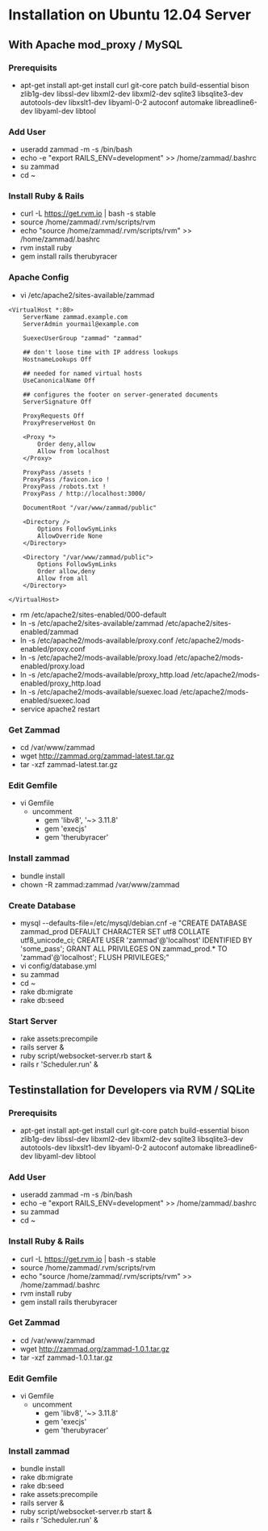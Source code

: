 # Installation on Ubuntu 12.04 Server
## With Apache mod_proxy / MySQL

### Prerequisits
* apt-get install apt-get install curl git-core patch build-essential bison zlib1g-dev libssl-dev libxml2-dev libxml2-dev sqlite3 libsqlite3-dev autotools-dev libxslt1-dev libyaml-0-2 autoconf automake libreadline6-dev libyaml-dev libtool

### Add User
* useradd zammad -m -s /bin/bash
* echo -e "export RAILS_ENV=development" >> /home/zammad/.bashrc
* su zammad
* cd ~

### Install Ruby & Rails
* curl -L https://get.rvm.io | bash -s stable
* source /home/zammad/.rvm/scripts/rvm
* echo "source /home/zammad/.rvm/scripts/rvm" >> /home/zammad/.bashrc
* rvm install ruby
* gem install rails therubyracer 

### Apache Config
* vi /etc/apache2/sites-available/zammad

```
<VirtualHost *:80>
    ServerName zammad.example.com
    ServerAdmin yourmail@example.com

    SuexecUserGroup "zammad" "zammad"

    ## don't loose time with IP address lookups
    HostnameLookups Off

    ## needed for named virtual hosts
    UseCanonicalName Off

    ## configures the footer on server-generated documents
    ServerSignature Off

    ProxyRequests Off
    ProxyPreserveHost On

    <Proxy *>
        Order deny,allow
        Allow from localhost
    </Proxy>

    ProxyPass /assets !
    ProxyPass /favicon.ico !
    ProxyPass /robots.txt !
    ProxyPass / http://localhost:3000/

    DocumentRoot "/var/www/zammad/public"

    <Directory />
        Options FollowSymLinks
        AllowOverride None
    </Directory>

    <Directory "/var/www/zammad/public">
        Options FollowSymLinks
        Order allow,deny
        Allow from all
    </Directory>

</VirtualHost>
```

* rm /etc/apache2/sites-enabled/000-default
* ln -s /etc/apache2/sites-available/zammad /etc/apache2/sites-enabled/zammad
* ln -s /etc/apache2/mods-available/proxy.conf /etc/apache2/mods-enabled/proxy.conf
* ln -s /etc/apache2/mods-available/proxy.load /etc/apache2/mods-enabled/proxy.load
* ln -s /etc/apache2/mods-available/proxy_http.load /etc/apache2/mods-enabled/proxy_http.load
* ln -s /etc/apache2/mods-available/suexec.load /etc/apache2/mods-enabled/suexec.load
* service apache2 restart

### Get Zammad
* cd /var/www/zammad
* wget http://zammad.org/zammad-latest.tar.gz
* tar -xzf zammad-latest.tar.gz

### Edit Gemfile
* vi Gemfile
  * uncomment
    * gem 'libv8', '~> 3.11.8'
    * gem 'execjs'
    * gem 'therubyracer'

### Install zammad
* bundle install
* chown -R zammad:zammad /var/www/zammad

### Create Database
* mysql --defaults-file=/etc/mysql/debian.cnf -e "CREATE DATABASE zammad_prod DEFAULT CHARACTER SET utf8 COLLATE utf8_unicode_ci; CREATE USER 'zammad'@'localhost' IDENTIFIED BY 'some_pass'; GRANT ALL PRIVILEGES ON zammad_prod.* TO 'zammad'@'localhost'; FLUSH PRIVILEGES;"
* vi config/database.yml
* su zammad
* cd ~
* rake db:migrate
* rake db:seed

### Start Server
* rake assets:precompile
* rails server &
* ruby script/websocket-server.rb start &
* rails r 'Scheduler.run' &




## Testinstallation for Developers via RVM / SQLite

### Prerequisits
* apt-get install apt-get install curl git-core patch build-essential bison zlib1g-dev libssl-dev libxml2-dev libxml2-dev sqlite3 libsqlite3-dev autotools-dev libxslt1-dev libyaml-0-2 autoconf automake libreadline6-dev libyaml-dev libtool

### Add User
* useradd zammad -m -s /bin/bash
* echo -e "export RAILS_ENV=development" >> /home/zammad/.bashrc
* su zammad
* cd ~

### Install Ruby & Rails
* curl -L https://get.rvm.io | bash -s stable
* source /home/zammad/.rvm/scripts/rvm
* echo "source /home/zammad/.rvm/scripts/rvm" >> /home/zammad/.bashrc
* rvm install ruby
* gem install rails therubyracer 

### Get Zammad
* cd /var/www/zammad
* wget http://zammad.org/zammad-1.0.1.tar.gz
* tar -xzf zammad-1.0.1.tar.gz

### Edit Gemfile
* vi Gemfile
  * uncomment
     * gem 'libv8', '~> 3.11.8'
     * gem 'execjs'
     * gem 'therubyracer'

### Install zammad
* bundle install
* rake db:migrate
* rake db:seed
* rake assets:precompile
* rails server &
* ruby script/websocket-server.rb start &
* rails r 'Scheduler.run' &

